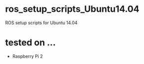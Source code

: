 # ros_setup_scripts_Ubuntu14.04

ROS setup scripts for Ubuntu 14.04

# tested on ...

* Raspberry Pi 2
